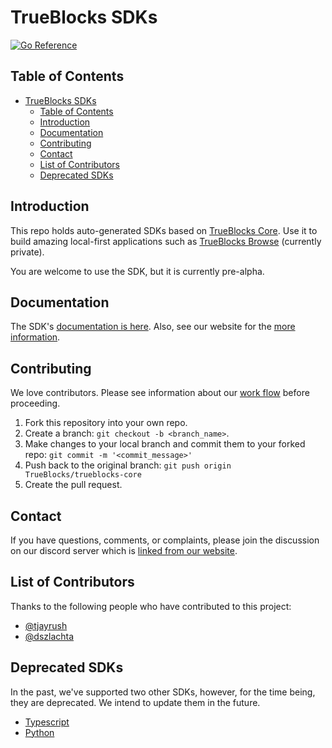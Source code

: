 # TrueBlocks SDKs

[![Go Reference](https://pkg.go.dev/badge/github.com/TrueBlocks/trueblocks-sdk/v3.svg)](https://pkg.go.dev/github.com/TrueBlocks/trueblocks-sdk/v3)

## Table of Contents

- [TrueBlocks SDKs](#trueblocks-sdks)
  - [Table of Contents](#table-of-contents)
  - [Introduction](#introduction)
  - [Documentation](#documentation)
  - [Contributing](#contributing)
  - [Contact](#contact)
  - [List of Contributors](#list-of-contributors)
  - [Deprecated SDKs](#deprecated-sdks)

## Introduction

This repo holds auto-generated SDKs based on [TrueBlocks Core](https://github.com/TrueBlocks/trueblocks-core). Use it to build amazing local-first applications such as [TrueBlocks Browse](https://github.com/TrueBlocks/trueblocks-browse) (currently private).

You are welcome to use the SDK, but it is currently pre-alpha.

## Documentation

The SDK's [documentation is here](https://pkg.go.dev/github.com/TrueBlocks/trueblocks-sdk/v3). Also, see our website for the [more information](https://trueblocks.io/).

## Contributing

We love contributors. Please see information about our [work flow](https://github.com/TrueBlocks/trueblocks-core/blob/develop/docs/BRANCHING.md) before proceeding.

1. Fork this repository into your own repo.
2. Create a branch: `git checkout -b <branch_name>`.
3. Make changes to your local branch and commit them to your forked repo: `git commit -m '<commit_message>'`
4. Push back to the original branch: `git push origin TrueBlocks/trueblocks-core`
5. Create the pull request.

## Contact

If you have questions, comments, or complaints, please join the discussion on our discord server which is [linked from our website](https://trueblocks.io).

## List of Contributors

Thanks to the following people who have contributed to this project:

- [@tjayrush](https://github.com/tjayrush)
- [@dszlachta](https://github.com/dszlachta)

## Deprecated SDKs

In the past, we've supported two other SDKs, however, for the time being, they are deprecated. We intend to update them in the future.

- [Typescript](./typescript/README.md)
- [Python](./python/README.md)
